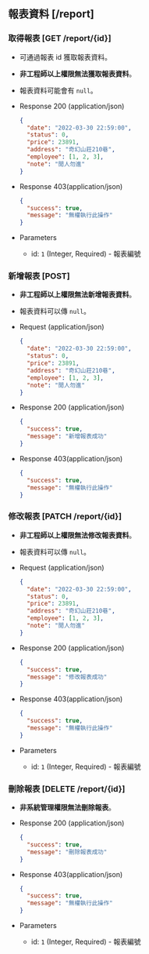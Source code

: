 ## 報表資料 [/report]

### 取得報表 [GET /report/{id}]
- 可通過報表 id 獲取報表資料。
- **非工程師以上權限無法獲取報表資料**。
- 報表資料可能會有 `null`。

- Response 200 (application/json)
  ```json
  {
    "date": "2022-03-30 22:59:00",
    "status": 0,
    "price": 23891,
    "address": "奇幻山莊210巷",
    "employee": [1, 2, 3],
    "note": "閒人勿進"
  }
  ```
- Response 403(application/json)
  ```json
  {
    "success": true,
    "message": "無權執行此操作"
  }
  ```
- Parameters
  - id: `1` (Integer, Required) - 報表編號

### 新增報表 [POST]
- **非工程師以上權限無法新增報表資料**。
- 報表資料可以傳 `null`。

- Request (application/json)
  ```json
  {
    "date": "2022-03-30 22:59:00",
    "status": 0,
    "price": 23891,
    "address": "奇幻山莊210巷",
    "employee": [1, 2, 3],
    "note": "閒人勿進"
  }
  ```
- Response 200 (application/json)
  ```json
  {
    "success": true,
    "message": "新增報表成功"
  }
  ```
- Response 403(application/json)
  ```json
  {
    "success": true,
    "message": "無權執行此操作"
  }
  ```

### 修改報表 [PATCH /report/{id}]
- **非工程師以上權限無法修改報表資料**。
- 報表資料可以傳 `null`。

- Request (application/json)
  ```json
  {
    "date": "2022-03-30 22:59:00",
    "status": 0,
    "price": 23891,
    "address": "奇幻山莊210巷",
    "employee": [1, 2, 3],
    "note": "閒人勿進"
  }
  ```
- Response 200 (application/json)
  ```json
  {
    "success": true,
    "message": "修改報表成功"
  }
  ```
- Response 403(application/json)
  ```json
  {
    "success": true,
    "message": "無權執行此操作"
  }
  ```
- Parameters
  - id: `1` (Integer, Required) - 報表編號

### 刪除報表 [DELETE /report/{id}]
- **非系統管理權限無法刪除報表**。

- Response 200 (application/json)
  ```json
  {
    "success": true,
    "message": "刪除報表成功"
  }
  ```
- Response 403(application/json)
  ```json
  {
    "success": true,
    "message": "無權執行此操作"
  }
  ```
- Parameters
  - id: `1` (Integer, Required) - 報表編號

